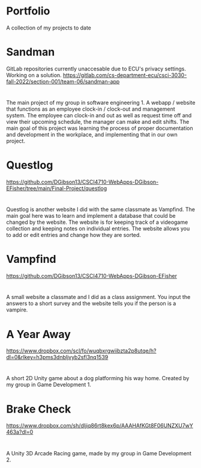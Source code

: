 # Portfolio
A collection of my projects to date

# Sandman
GitLab repositories currently unaccesable due to ECU's privacy settings. Working on a solution.
https://gitlab.com/cs-department-ecu/csci-3030-fall-2022/section-001/team-06/sandman-app
#
The main project of my group in software engineering 1. A webapp / website that functions as an employee clock-in / clock-out and management system. The employee can clock-in and out as well as request time off and view their upcoming schedule, the manager can make and edit shifts. The main goal of this project was learning the process of proper documentation and development in the workplace, and implementing that in our own project.

# Questlog
https://github.com/DGibson13/CSCI4710-WebApps-DGibson-EFisher/tree/main/Final-Project/questlog
#
Questlog is another website I did with the same classmate as Vampfind. The main goal here was to learn and implement a database that could be changed by the website. The website is for keeping track of a videogame collection and keeping notes on individual entries. The website allows you to add or edit entries and change how they are sorted.

# Vampfind
https://github.com/DGibson13/CSCI4710-WebApps-DGibson-EFisher
#
A small website a classmate and I did as a class assignment. You input the answers to a short survey and the website tells you if the person is a vampire.

# A Year Away
https://www.dropbox.com/scl/fo/wuqbxrgwiibzta2p8utqe/h?dl=0&rlkey=h3pms3dnbljvyb2sfl3nq1539
#
A short 2D Unity game about a dog platforming his way home. Created by my group in Game Development 1.

# Brake Check
https://www.dropbox.com/sh/dljiq86rt8kex6p/AAAHAfKGt8F06UNZXU7wY463a?dl=0
#
A Unity 3D Arcade Racing game, made by my group in Game Development 2.
